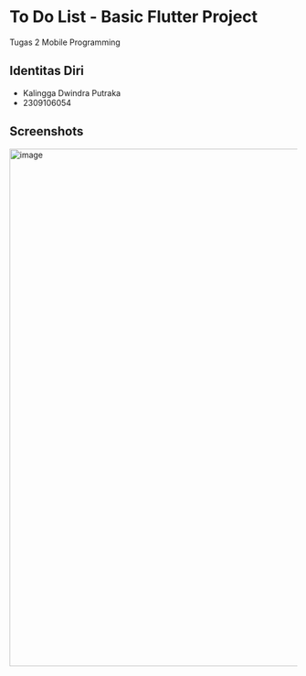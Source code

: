 # To Do List - Basic Flutter Project
Tugas 2 Mobile Programming
## Identitas Diri

- Kalingga Dwindra Putraka
- 2309106054

## Screenshots
<img width="658" height="905" alt="image" src="https://github.com/user-attachments/assets/3117f834-afac-4af3-aea4-bd47c1cfec5e" />
